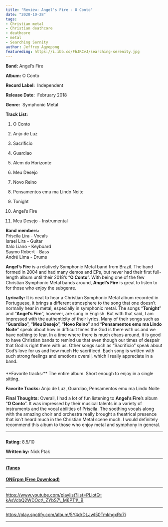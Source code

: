 ```yaml
---
title: "Review: Angel's Fire - O Conto"
date: "2020-10-28"
tags:
- Christian metal
- Christian deathcore
- deathcore
- metal
- Searching Sernity
author: Jeffrey Agyepong
featuredimg: https://i.ibb.co/FhJRCvJ/searching-serenity.jpg
---
```


**Band:** Angel’s Fire

**Album:** O Conto

**Record Label:**  Independent

**Release Date:**  February 2018

**Genre:**  Symphonic Metal

**Track List:** 

1. O Conto
   
2. Anjo de Luz
   
3. Sacrificio
   
4. Guardiao
   
5. Alem do Horizonte
   
6. Meu Desejo
   
7. Novo Reino
   
8. Pensamentos emu ma Lindo Noite
   
9. Tonight
   
10. Angel’s Fire
    
11. Meu Desejo - Instrumental

**Band members:**  
Priscila Lira - Vocals  
Israel Lira - Guitar  
Italo Liano - Keyboard  
Saymo Robert - Bass  
André Lima - Drums

**Angel’s Fire** is a relatively Symphonic Metal band from Brazil. The band formed in 2004 and had many demos and EPs, but never had their first full-length album until their 2018’s “**O Conto**”. With being one of the few Christian Symphonic Metal bands around, **Angel’s Fire** is great to listen to for those who enjoy the subgenre.

**Lyrically:** It is neat to hear a Christian Symphonic Metal album recorded in Portuguese, it brings a different atmosphere to the song that one doesn’t normally hear in metal, especially in symphonic metal. The songs “**Tonight**” and “**Angel’s Fire**”, however, are sung in English. But with that said, I am impressed with the authenticity of their lyrics. Many of their songs such as “**Guardiao**”, “**Meu Desejo**”, “**Novo Reino**” and “**Pensamentos emu ma Lindo Noite**” speak about how in difficult times the God is there with us and we have nothing to fear. In a time where there is much chaos around, it is good to have Christian bands to remind us that even though our times of despair that God is right there with us. Other songs such as “Sacrificio” speak about God’s love for us and how much He sacrificed. Each song is written with such strong feelings and emotions overall, which I really appreciate in a band.

<h3 style="text-align:center;"> </h3>**Favorite tracks:** The entire album. Short enough to enjoy in a single sitting.

**Favorite Tracks:** Anjo de Luz, Guardiao, Pensamentos emu ma Lindo Noite

**Final Thoughts:** Overall, I had a lot of fun listening to **Angel’s Fire**’s album “**O Conto**”. It was impressed by their musical talents in a variety of instruments and the vocal abilities of Priscila. The soothing vocals along with the amazing choir and orchestra really brought a theatrical presence that isn’t heard much in the Christian Metal scene much. I would definitely recommend this album to those who enjoy metal and symphony in general.

<hr>

<h3 style="text-align:center;"> </h3>

**Rating:** 8.5/10

**Written by:** Nick Ptak 

* * *

#### [iTunes](https://music.apple.com/ca/album/o-conto/1348813326)

#### [ONErpm (Free Download)](https://www.onerpm.com/disco/album&album_number=1729111158)

* * *

https://www.youtube.com/playlist?list=PLiotQ-kAsVcbQ2WDOot\_ZYbS7\_M6PT1\_B

* * *

https://play.spotify.com/album/5Y4drDLJwl50TmkhgxRc7i

* * *
